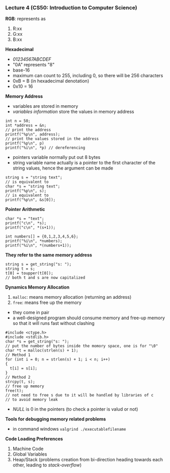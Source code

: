 ### Lecture 4 (CS50: Introduction to Computer Science)

**RGB**: represents as
1. R:xx
2. G:xx
3. B:xx

**Hexadecimal**
- *01234567ABCDEF*
- "0A" represents "8"
- base-16
- maximum can count to 255, including 0, so there will be 256 characters
- 0xB = B (in hexadecimal denotation)
- 0x10 = 16

**Memory Address**
- variables are stored in memory
- *variables information* store the values in memory address
```
int n = 50;
int *address = &n;
// print the address
printf("%p\n", address);
// print the values stored in the address
printf("%p\n", p)
printf("%i\n", *p) // dereferencing
```
- pointers variable normally put out 8 bytes
- string variable name actually is a pointer to the first character of the string values, hence the argument can be made
```
string s = "string text";
// is equivalent to
char *s = "string text";
printf("%p\n", s);
// is equivalent to
printf("%p\n", &s[0]);
```

**Pointer Arithmetic**
```
char *s = "text";
printf("c\n", *s);
printf("c\n", *(s+1));

int numbers[] = {0,1,2,3,4,5,6};
printf("%i\n", *numbers);
printf("%i\n", *(numbers+1));
```

**They refer to the same memory address**
```
string s = get_string("s: ");
string t = s;
t[0] = toupper(t[0]);
// both t and s are now capitalized
```

**Dynamics Memory Allocation**
1. ``malloc``: means memory allocation (returning an address)
2. ``free``: means free up the memory
- they come in pair
- a well-designed program should consume memory and free-up memory so that it will runs fast without clashing

```
#include <ctype.h>
#include <stdlib.h>
char *s = get_string("s: ");
// put the number of bytes inside the momory space, one is for "\0"
char *t = malloc(strlen(s) + 1);
// Method 1
for (int i = 0; n = strlen(s) + 1; i < n; i++)
{
  t[i] = s[i];
}
// Method 2
strcpy(t, s);
// free up memory
free(t);
// not need to free s due to it will be handled by libraries of c
// to avoid memory leak
```
- *NULL* is 0 in the pointers (to check a pointer is valud or not)

**Tools for debugging memory related problems**
- in command windows
``valgrind ./executablefilename``

**Code Loading Preferences**
1. Machine Code
2. Global Variables
3. Heap/Stack (problems creation from bi-direction heading towards each other, leading to *stack-overflow*)

